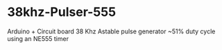 38khz-Pulser-555
================

Arduino + Circuit board 38 Khz Astable pulse generator ~51% duty cycle using an NE555 timer
